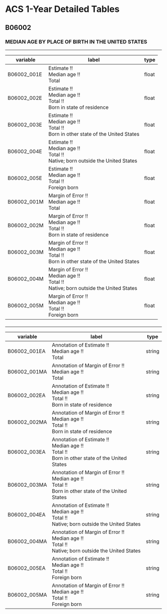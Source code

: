# ACS 1-Year Detailed Tables

## B06002

### MEDIAN AGE BY PLACE OF BIRTH IN THE UNITED STATES

___

| variable | label | type |
| ----- | ----- | ----- |
| B06002_001E | Estimate !!<br>Median age !!<br>Total | float |
| B06002_002E | Estimate !!<br>Median age !!<br>Total !!<br>Born in state of residence | float |
| B06002_003E | Estimate !!<br>Median age !!<br>Total !!<br>Born in other state of the United States | float |
| B06002_004E | Estimate !!<br>Median age !!<br>Total !!<br>Native; born outside the United States | float |
| B06002_005E | Estimate !!<br>Median age !!<br>Total !!<br>Foreign born | float |
| B06002_001M | Margin of Error !!<br>Median age !!<br>Total | float |
| B06002_002M | Margin of Error !!<br>Median age !!<br>Total !!<br>Born in state of residence | float |
| B06002_003M | Margin of Error !!<br>Median age !!<br>Total !!<br>Born in other state of the United States | float |
| B06002_004M | Margin of Error !!<br>Median age !!<br>Total !!<br>Native; born outside the United States | float |
| B06002_005M | Margin of Error !!<br>Median age !!<br>Total !!<br>Foreign born | float |
### 

___

| variable | label | type |
| ----- | ----- | ----- |
| B06002_001EA | Annotation of Estimate !!<br>Median age !!<br>Total | string |
| B06002_001MA | Annotation of Margin of Error !!<br>Median age !!<br>Total | string |
| B06002_002EA | Annotation of Estimate !!<br>Median age !!<br>Total !!<br>Born in state of residence | string |
| B06002_002MA | Annotation of Margin of Error !!<br>Median age !!<br>Total !!<br>Born in state of residence | string |
| B06002_003EA | Annotation of Estimate !!<br>Median age !!<br>Total !!<br>Born in other state of the United States | string |
| B06002_003MA | Annotation of Margin of Error !!<br>Median age !!<br>Total !!<br>Born in other state of the United States | string |
| B06002_004EA | Annotation of Estimate !!<br>Median age !!<br>Total !!<br>Native; born outside the United States | string |
| B06002_004MA | Annotation of Margin of Error !!<br>Median age !!<br>Total !!<br>Native; born outside the United States | string |
| B06002_005EA | Annotation of Estimate !!<br>Median age !!<br>Total !!<br>Foreign born | string |
| B06002_005MA | Annotation of Margin of Error !!<br>Median age !!<br>Total !!<br>Foreign born | string |

